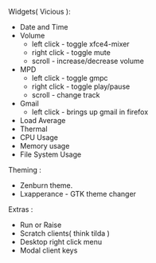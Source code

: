 Widgets( Vicious ):

* Date and Time
* Volume
    * left click - toggle xfce4-mixer
    * right click - toggle mute
    * scroll - increase/decrease volume
* MPD
    * left click - toggle gmpc
    * right click - toggle play/pause
    * scroll - change track
* Gmail
    * left click - brings up gmail in firefox
* Load Average
* Thermal
* CPU Usage
* Memory usage
* File System Usage

Theming :

* Zenburn theme.
* Lxapperance - GTK theme changer

Extras :

* Run or Raise
* Scratch clients( think tilda )
* Desktop right click menu
* Modal client keys
